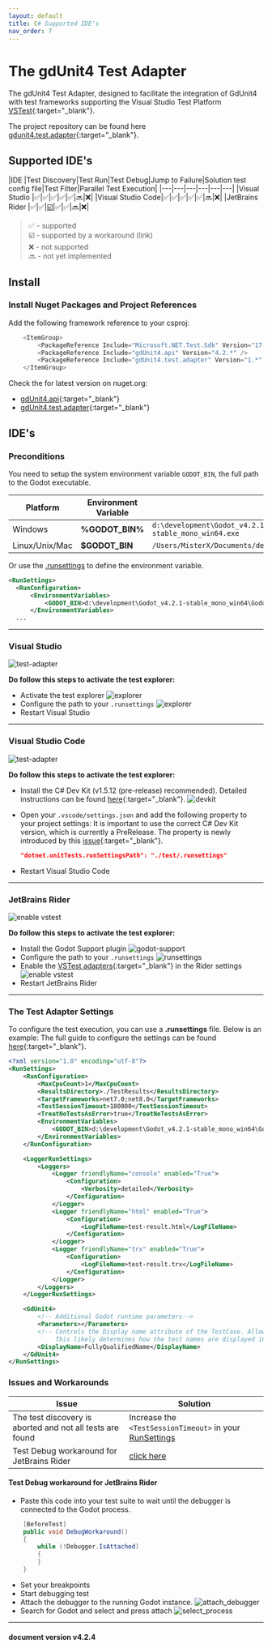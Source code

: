 ```yaml
---
layout: default
title: C# Supported IDE's
nav_order: 7
---
```


# The gdUnit4 Test Adapter

The gdUnit4 Test Adapter, designed to facilitate the integration of GdUnit4 with test frameworks supporting the Visual Studio Test Platform [VSTest](https://github.com/microsoft/vstest?tab=readme-ov-file#vstest){:target="_blank"}.

The project repository can be found here [gdunit4.test.adapter](https://github.com/MikeSchulze/gdUnit4Net/tree/master/testadapter/README.md){:target="_blank"}.

## Supported IDE's

|IDE               |Test Discovery|Test Run|Test Debug|Jump to Failure|Solution test config file|Test Filter|Parallel Test Execution|
|---|---|---|---|---|---|
|Visual Studio     |✅|✅|✅|✅|✅|🔜|❌|
|Visual Studio Code|✅|✅|✅|✅|✅|🔜|❌|
|JetBrains Rider   |✅|✅|[☑️](#test-debug-workaround-for-jetbrains-rider)|✅|✅|🔜|❌|

> ✅ - supported<br>
> ☑️ - supported by a workaround (link)<br>
> ❌ - not supported<br>
> 🔜 - not yet implemented<br>

## Install

### Install Nuget Packages and Project References

Add the following framework reference to your csproj:

```cs
    <ItemGroup>
        <PackageReference Include="Microsoft.NET.Test.Sdk" Version="17.9.0" />
        <PackageReference Include="gdUnit4.api" Version="4.2.*" />
        <PackageReference Include="gdUnit4.test.adapter" Version="1.*" />
    </ItemGroup>
```

Check the for latest version on nuget.org:

* [gdUnit4.api](https://www.nuget.org/packages/gdUnit4.api/4.2.1.1#versions-body-tab){:target="_blank"}
* [gdUnit4.test.adapter](https://www.nuget.org/packages/gdUnit4.test.adapter/#versions-body-tab){:target="_blank"}

## IDE's

### Preconditions

You need to setup the system environment variable `GODOT_BIN`, the full path to the Godot executable.

  |Platform|Environment Variable|Example Path|
  |---|---|---|
  |Windows|**%GODOT_BIN%**|`d:\development\Godot_v4.2.1-stable_mono_win64\Godot_v4.2.1-stable_mono_win64.exe`|
  |Linux/Unix/Mac|**$GODOT_BIN**|`/Users/MisterX/Documents/develop/GodotMono.app/Contents/MacOS/Godot`|

  Or use the [.runsettings](#the-test-adapter-settings) to define the environment variable.

  ```xml
  <RunSettings>
    <RunConfiguration>
        <EnvironmentVariables>
            <GODOT_BIN>d:\development\Godot_v4.2.1-stable_mono_win64\Godot_v4.2.1-stable_mono_win64.exe</GODOT_BIN>
        </EnvironmentVariables>
    ...
  ```

---

### Visual Studio

![test-adapter](/gdUnit4/assets/images/faq/visualstudio/test-explorer.png)

**Do follow this steps to activate the test explorer:**

* Activate the test explorer
![explorer](/gdUnit4/assets/images/faq/visualstudio/setup-test-1.png)
* Configure the path to your `.runsettings`
![explorer](/gdUnit4/assets/images/faq/visualstudio/setup-test-2.png)
* Restart Visual Studio

---

### Visual Studio Code

![test-adapter](/gdUnit4/assets/images/faq/visualstudio-code/test-explorer.png)

**Do follow this steps to activate the test explorer:**

* Install the C# Dev Kit (v1.5.12 (pre-release) recommended). Detailed instructions can be found [here](https://code.visualstudio.com/docs/csharp/testing){:target="_blank"}.
![devkit](/gdUnit4/assets/images/faq/visualstudio-code/test-setup-1.png)
* Open your `.vscode/settings.json` and add the following property to your project settings:
    It is important to use the correct C# Dev Kit version, which is currently a PreRelease.
    The property is newly introduced by this [issue](https://github.com/microsoft/vscode-dotnettools/issues/156){:target="_blank"}.

    ```json
    "dotnet.unitTests.runSettingsPath": "./test/.runsettings"
    ```

* Restart Visual Studio Code

---

### JetBrains Rider

![enable vstest](/gdUnit4/assets/images/faq/jetbrains/test-explorer.png)

**Do follow this steps to activate the test explorer:**

* Install the Godot Support plugin
![godot-support](/gdUnit4/assets/images/faq/jetbrains/plugin-godot-support.png)
* Configure the path to your `.runsettings`
![runsettings](/gdUnit4/assets/images/faq/jetbrains/setup-test-1.png)
* Enable the [VSTest adapters](https://www.jetbrains.com/help/rider/Reference__Options__Tools__Unit_Testing__VSTest.html#projects-with-unit-tests){:target="_blank"} in the Rider settings
![enable vstest](/gdUnit4/assets/images/faq/jetbrains/setup-test-2.png)
* Restart JetBrains Rider

---

### The Test Adapter Settings

To configure the test execution, you can use a **.runsettings** file. Below is an example:
The full guide to configure the settings can be found [here](https://learn.microsoft.com/en-us/visualstudio/test/configure-unit-tests-by-using-a-dot-runsettings-file?view=vs-2022){:target="_blank"}.

```xml
<?xml version="1.0" encoding="utf-8"?>
<RunSettings>
    <RunConfiguration>
        <MaxCpuCount>1</MaxCpuCount>
        <ResultsDirectory>./TestResults</ResultsDirectory>
        <TargetFrameworks>net7.0;net8.0</TargetFrameworks>
        <TestSessionTimeout>180000</TestSessionTimeout>
        <TreatNoTestsAsError>true</TreatNoTestsAsError>
        <EnvironmentVariables>
            <GODOT_BIN>d:\development\Godot_v4.2.1-stable_mono_win64\Godot_v4.2.1-stable_mono_win64.exe</GODOT_BIN>
        </EnvironmentVariables>
    </RunConfiguration>

    <LoggerRunSettings>
        <Loggers>
            <Logger friendlyName="console" enabled="True">
                <Configuration>
                    <Verbosity>detailed</Verbosity>
                </Configuration>
            </Logger>
            <Logger friendlyName="html" enabled="True">
                <Configuration>
                    <LogFileName>test-result.html</LogFileName>
                </Configuration>
            </Logger>
            <Logger friendlyName="trx" enabled="True">
                <Configuration>
                    <LogFileName>test-result.trx</LogFileName>
                </Configuration>
            </Logger>
        </Loggers>
    </LoggerRunSettings>

    <GdUnit4>
        <!-- Additional Godot runtime parameters-->
        <Parameters></Parameters>
        <!-- Controls the Display name attribute of the TestCase. Allowed values are SimpleName and FullyQualifiedName.
             This likely determines how the test names are displayed in the test results.-->
        <DisplayName>FullyQualifiedName</DisplayName>
    </GdUnit4>
</RunSettings>
```

### Issues and Workarounds

|Issue|Solution|
|-|-|
|The test discovery is aborted and not all tests are found|Increase the `<TestSessionTimeout>` in your [RunSettings](#the-test-adapter-settings)|
|Test Debug workaround for JetBrains Rider|[click here](#test-debug-workaround-for-jetbrains-rider)|

#### Test Debug workaround for JetBrains Rider

* Paste this code into your test suite to wait until the debugger is connected to the Godot process.

```cs
    [BeforeTest]
    public void DebugWorkaround()
    {
        while (!Debugger.IsAttached)
        {
        }
    }
```

* Set your breakpoints
* Start debugging test
* Attach the debugger to the running Godot instance.
![attach_debugger](/gdUnit4/assets/images/faq/jetbrains/attach-debug-process.png)
* Search for Godot and select and press attach
![select_process](/gdUnit4/assets/images/faq/jetbrains/select-process.png)

---
<h4> document version v4.2.4 </h4>
